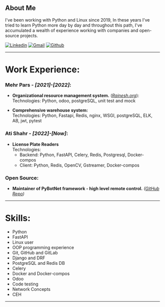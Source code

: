 ## About Me

I've been working with Python and Linux since 2019, In these years I've tried to learn Python more day by day and throughout this path, I've accumulated a wealth of experience working with companies and open-source projects.

<div {text-align: center;}>

[![Linkedin](https://img.shields.io/badge/LinkedIn-0077B5?style=for-the-badge&logo=linkedin&logoColor=white)](https://www.linkedin.com/in/onionj/)
[![Gmail](https://img.shields.io/badge/Gmail-D14836?style=for-the-badge&logo=gmail&logoColor=white)](mailto:onionj98@gmail.com)
[![Github](https://img.shields.io/badge/GitHub-100000?style=for-the-badge&logo=github&logoColor=white)](https://github.com/onionj)

</div>

---

# Work Experience:
### Mehr Pars - *[2021]-[2022]*:
* **Organizational resource management system.**
    (*[Rainesh.org](https://rainesh.org/)*):\
    Technologies: Python, odoo, postgreSQL, unit test and mock

* **Comprehensive warehouse system:**\
    Technologies: Python, Fastapi, Redis, nginx, WSGI, postgreSQL, ELK, AB, jwt, pytest

### Ati Shahr - *[2022]-[Now]*:
* **License Plate Readers**\
    Technologies: 
    * Backend: Python, FastAPI, Celery, Redis, Postgresql, Docker-compos
    * Client: Python, Redis, OpenCV, Gstreamer, Docker-compos


### Open Source:
* **Maintainer of PyBotNet framework - high level remote control.** 
    *([GitHub Repo](https://github.com/onionj/pybotnet))*


---
# Skills:

* Python
* FastAPI
* Linux user
* OOP programming experience
* Git, GitHub and GitLab
* Django and DRF
* PostgreSQL and Redis DB
* Celery
* Docker and Docker-compos
* Odoo
* Code testing
* Network Concepts‍‍‍
* CEH

---

